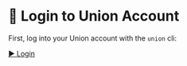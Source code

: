 <br>
<br>
<br>

# 🔑 Login to Union Account

First, log into your Union account with the `union` cli:

[▶️ Login](command:union-workspace.runLogin)
